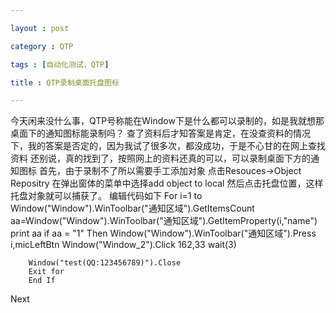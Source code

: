 ```yaml
---

layout : post

category : QTP

tags : [自动化测试，QTP]

title : QTP录制桌面托盘图标

---
```



   今天闲来没什么事，QTP号称能在Window下是什么都可以录制的，如是我就想那桌面下的通知图标能录制吗？
查了资料后才知答案是肯定，在没查资料的情况下，我的答案是否定的，因为我试了很多次，都没成功，于是不心甘的在网上查找资料
   还别说，真的找到了，按照网上的资料还真的可以，可以录制桌面下方的通知图标
首先，由于录制不了所以需要手工添加对象 点击Resouces->Object Repositry 在弹出窗体的菜单中选择add object to local
然后点击托盘位置，这样托盘对象就可以捕获了。
编辑代码如下
For i=1 to Window("Window").WinToolbar("通知区域").GetItemsCount
aa=Window("Window").WinToolbar("通知区域").GetItemProperty(i,"name")
print aa
     if aa = "1" Then
         Window("Window").WinToolbar("通知区域").Press i,micLeftBtn
        Window("Window_2").Click 162,33
        wait(3)
        
        Window("test(QQ:123456789)").Close
        Exit for
        End If
        
Next



